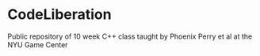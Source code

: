 CodeLiberation
==============

Public repository of 10 week C++ class taught by Phoenix Perry et al at the NYU Game Center

